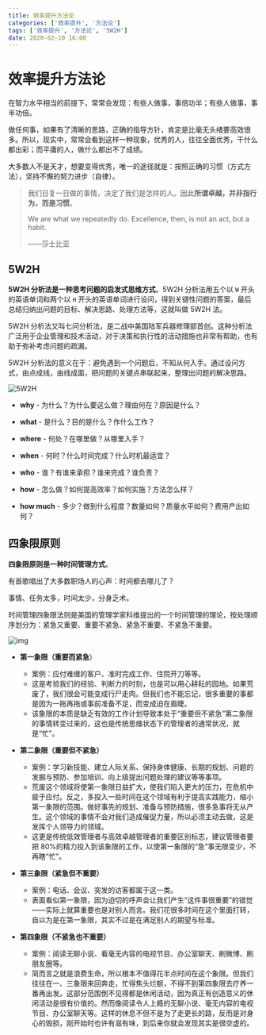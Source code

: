 ```yaml
---
title: 效率提升方法论
categories: ['效率提升', '方法论']
tags: ['效率提升', '方法论', '5W2H']
date: 2020-02-10 16:00
---
```


# 效率提升方法论

在智力水平相当的前提下，常常会发现：有些人做事，事倍功半；有些人做事，事半功倍。

做任何事，如果有了清晰的思路，正确的指导方针，肯定是比毫无头绪要高效很多。所以，现实中，常常会看到这样一种现象，优秀的人，往往全面优秀，干什么都出彩；而平庸的人，做什么都出不了成绩。

大多数人不是天才，想要变得优秀，唯一的途径就是：按照正确的习惯（方式方法），坚持不懈的努力进步（自律）。

> 我们日复一日做的事情，决定了我们是怎样的人。因此**所谓卓越，并非指行为，而是习惯**。
>
> We are what we repeatedly do. Excellence, then, is not an act, but a habit.
>
> ——莎士比亚

## 5W2H

**5W2H 分析法是一种思考问题的启发式思维方式**。5W2H 分析法用五个以 `W` 开头的英语单词和两个以 `H` 开头的英语单词进行设问，得到关键性问题的答案，最后总结归纳出问题的目标、解决思路、处理方法等，这就叫做 5W2H 法。

5W2H 分析法又叫七问分析法，是二战中美国陆军兵器修理部首创。这种分析法广泛用于企业管理和技术活动，对于决策和执行性的活动措施也非常有帮助，也有助于弥补考虑问题的疏漏。

5W2H 分析法的意义在于：避免遇到一个问题后，不知从何入手。通过设问方式，由点成线，由线成面，把问题的关键点串联起来，整理出问题的解决思路。

![5W2H](https://raw.githubusercontent.com/dunwu/images/dev/snap/20200210161837.png)

- **why** - 为什么？为什么要这么做？理由何在？原因是什么？
- **what** - 是什么？目的是什么？作什么工作？
- **where** - 何处？在哪里做？从哪里入手？
- **when** - 何时？什么时间完成？什么时机最适宜？
- **who** - 谁？有谁来承担？谁来完成？谁负责？

- **how** - 怎么做？如何提高效率？如何实施？方法怎么样？
- **how much** - 多少？做到什么程度？数量如何？质量水平如何？费用产出如何？

## 四象限原则

**四象限原则是一种时间管理方式**。

有首歌唱出了大多数职场人的心声：时间都去哪儿了？

事情、任务太多，时间太少，分身乏术。

时间管理四象限法则是美国的管理学家科维提出的一个时间管理的理论，按处理顺序划分为：紧急又重要、重要不紧急、紧急不重要、不紧急不重要。

![img](https://raw.githubusercontent.com/dunwu/images/dev/snap/20200210173335.png)

- **第一象限（重要而紧急**）

  - 案例：应付难缠的客户、准时完成工作、住院开刀等等。
  - 这是考验我们的经验、判断力的时刻，也是可以用心耕耘的园地。如果荒废了，我们很会可能变成行尸走肉。但我们也不能忘记，很多重要的事都是因为一拖再拖或事前准备不足，而变成迫在眉睫。
  - 该象限的本质是缺乏有效的工作计划导致本处于“重要但不紧急”第二象限的事情转变过来的，这也是传统思维状态下的管理者的通常状况，就是“忙”。

- **第二象限（重要但不紧急）**

  - 案例：学习新技能、建立人际关系、保持身体健康、长期的规划、问题的发掘与预防、参加培训、向上级提出问题处理的建议等等事项。
  - 荒废这个领域将使第一象限日益扩大，使我们陷入更大的压力，在危机中疲于应付。反之，多投入一些时间在这个领域有利于提高实践能力，缩小第一象限的范围。做好事先的规划、准备与预防措施，很多急事将无从产生。这个领域的事情不会对我们造成催促力量，所以必须主动去做，这是发挥个人领导力的领域。
  - 这更是传统低效管理者与高效卓越管理者的重要区别标志，建议管理者要把 80%的精力投入到该象限的工作，以使第一象限的“急”事无限变少，不再瞎“忙”。

- **第三象限（紧急但不重要）**

  - 案例：电话、会议、突发的访客都属于这一类。
  - 表面看似第一象限，因为迫切的呼声会让我们产生“这件事很重要”的错觉——实际上就算重要也是对别人而言。我们花很多时间在这个里面打转，自以为是在第一象限，其实不过是在满足别人的期望与标准。

- **第四象限（不紧急也不重要）**
  - 案例：阅读无聊小说、看毫无内容的电视节目、办公室聊天、刷微博、刷朋友圈等。
  - 简而言之就是浪费生命，所以根本不值得花半点时间在这个象限。但我们往往在一、三象限来回奔走，忙得焦头烂额，不得不到第四象限去疗养一番再出发。这部分范围倒不见得都是休闲活动，因为真正有创造意义的休闲活动是很有价值的。然而像阅读令人上瘾的无聊小说、毫无内容的电视节目、办公室聊天等。这样的休息不但不是为了走更长的路，反而是对身心的毁损，刚开始时也许有滋有味，到后来你就会发现其实是很空虚的。
